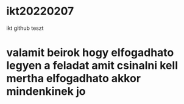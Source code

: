 # ikt20220207
ikt github teszt
# valamit beirok hogy elfogadhato legyen a feladat amit csinalni kell mertha elfogadhato akkor mindenkinek jo 
